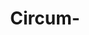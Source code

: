 ---
title: "Circum-"
description: "Circum-"
layout: shop
keywords:
  - 美食競賽
  - 台灣美食
  - 美食精選
datePublished: "2025-06-30"
dateModified: "2025-07-04"
city: "台北市"
district: "中山區"
address: "台北市中山區中山北路二段39巷3號Regent Galleria B2麗晶精品 B2B2"
phone: "0225816575"
geo: "25.05416178477979, 121.52531790867282"
google_map: "https://maps.app.goo.gl/6RSqBDYvjGMZRUK5A"
footinder: "https://footinder.com.tw/%e5%8f%b0%e5%8c%97%e5%b8%82%e4%b8%ad%e5%b1%b1%e5%8d%80/362195/"
official: "https://www.facebook.com/Circumhyphen/"
award:
  - name: "500盤"
    year: "2024"
    entries:
      - dishes:
          - "一抹紅"

---